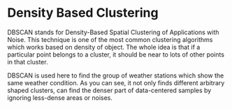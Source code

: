 # Density Based Clustering
DBSCAN stands for Density-Based Spatial Clustering of Applications with Noise. This technique is one of the most common 
clustering algorithms which works based on density of object. The whole idea is that if a particular point belongs to a cluster,
it should be near to lots of other points in that cluster.

DBSCAN is used here to find the group of weather stations which show the same weather condition. 
As you can see, it not only finds different arbitrary shaped clusters, can find the denser part of data-centered samples 
by ignoring less-dense areas or noises.
